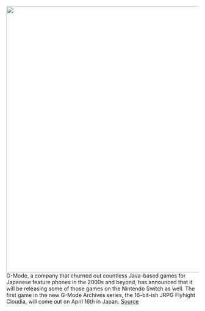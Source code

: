 <img src='https://cdn.vox-cdn.com/thumbor/dJP0FkPT0gZ8Du5STdzPCN0dTkA=/0x0:1440x960/1200x800/filters:focal(605x365:835x595)/cdn.vox-cdn.com/uploads/chorus_image/image/66591515/gmode.0.jpg' width='700px' /><br/>
G-Mode, a company that churned out countless Java-based games for Japanese feature phones in the 2000s and beyond, has announced that it will be releasing some of those games on the Nintendo Switch as well. The first game in the new G-Mode Archives series, the 16-bit-ish JRPG Flyhight Cloudia, will come out on April 16th in Japan.
<a href='https://www.theverge.com/2020/4/2/21203977/g-mode-archives-nintendo-switch-flip-phone-games-japan'> Source <a/>